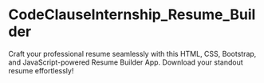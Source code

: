 # CodeClauseInternship_Resume_Builder
Craft your professional resume seamlessly with this HTML, CSS, Bootstrap, and JavaScript-powered Resume Builder App. Download your standout resume effortlessly!
